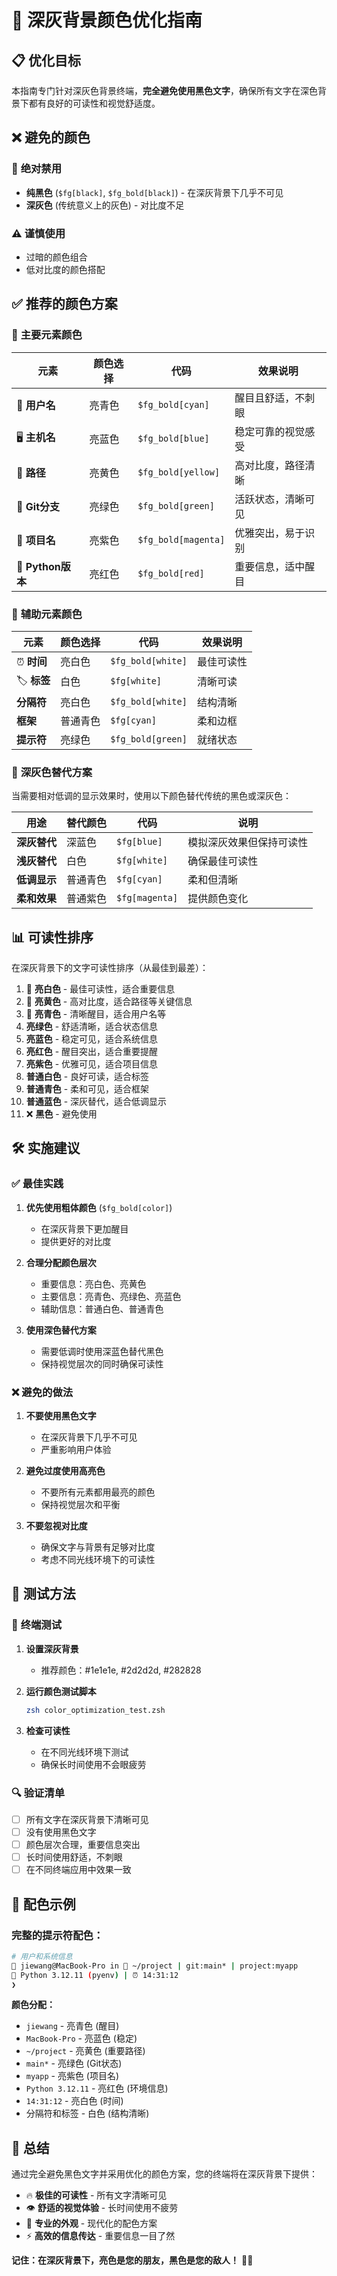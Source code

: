 # 🎨 深灰背景颜色优化指南

## 📋 优化目标

本指南专门针对深灰色背景终端，**完全避免使用黑色文字**，确保所有文字在深色背景下都有良好的可读性和视觉舒适度。

## ❌ 避免的颜色

### 🚫 **绝对禁用**
- **纯黑色** (`$fg[black]`, `$fg_bold[black]`) - 在深灰背景下几乎不可见
- **深灰色** (传统意义上的灰色) - 对比度不足

### ⚠️ **谨慎使用**
- 过暗的颜色组合
- 低对比度的颜色搭配

## ✅ 推荐的颜色方案

### 🌟 **主要元素颜色**

| 元素 | 颜色选择 | 代码 | 效果说明 |
|------|----------|------|----------|
| 👤 **用户名** | 亮青色 | `$fg_bold[cyan]` | 醒目且舒适，不刺眼 |
| 🖥️ **主机名** | 亮蓝色 | `$fg_bold[blue]` | 稳定可靠的视觉感受 |
| 📁 **路径** | 亮黄色 | `$fg_bold[yellow]` | 高对比度，路径清晰 |
| 🌿 **Git分支** | 亮绿色 | `$fg_bold[green]` | 活跃状态，清晰可见 |
| 🔧 **项目名** | 亮紫色 | `$fg_bold[magenta]` | 优雅突出，易于识别 |
| 🐍 **Python版本** | 亮红色 | `$fg_bold[red]` | 重要信息，适中醒目 |

### 🔧 **辅助元素颜色**

| 元素 | 颜色选择 | 代码 | 效果说明 |
|------|----------|------|----------|
| ⏰ **时间** | 亮白色 | `$fg_bold[white]` | 最佳可读性 |
| 🏷️ **标签** | 白色 | `$fg[white]` | 清晰可读 |
| **分隔符** | 亮白色 | `$fg_bold[white]` | 结构清晰 |
| **框架** | 普通青色 | `$fg[cyan]` | 柔和边框 |
| **提示符** | 亮绿色 | `$fg_bold[green]` | 就绪状态 |

### 🎯 **深灰色替代方案**

当需要相对低调的显示效果时，使用以下颜色替代传统的黑色或深灰色：

| 用途 | 替代颜色 | 代码 | 说明 |
|------|----------|------|------|
| **深灰替代** | 深蓝色 | `$fg[blue]` | 模拟深灰效果但保持可读性 |
| **浅灰替代** | 白色 | `$fg[white]` | 确保最佳可读性 |
| **低调显示** | 普通青色 | `$fg[cyan]` | 柔和但清晰 |
| **柔和效果** | 普通紫色 | `$fg[magenta]` | 提供颜色变化 |

## 📊 可读性排序

在深灰背景下的文字可读性排序（从最佳到最差）：

1. 🥇 **亮白色** - 最佳可读性，适合重要信息
2. 🥈 **亮黄色** - 高对比度，适合路径等关键信息
3. 🥉 **亮青色** - 清晰醒目，适合用户名等
4. **亮绿色** - 舒适清晰，适合状态信息
5. **亮蓝色** - 稳定可见，适合系统信息
6. **亮红色** - 醒目突出，适合重要提醒
7. **亮紫色** - 优雅可见，适合项目信息
8. **普通白色** - 良好可读，适合标签
9. **普通青色** - 柔和可见，适合框架
10. **普通蓝色** - 深灰替代，适合低调显示
11. ❌ **黑色** - 避免使用

## 🛠️ 实施建议

### ✅ **最佳实践**

1. **优先使用粗体颜色** (`$fg_bold[color]`)
   - 在深灰背景下更加醒目
   - 提供更好的对比度

2. **合理分配颜色层次**
   - 重要信息：亮白色、亮黄色
   - 主要信息：亮青色、亮绿色、亮蓝色
   - 辅助信息：普通白色、普通青色

3. **使用深色替代方案**
   - 需要低调时使用深蓝色替代黑色
   - 保持视觉层次的同时确保可读性

### ❌ **避免的做法**

1. **不要使用黑色文字**
   - 在深灰背景下几乎不可见
   - 严重影响用户体验

2. **避免过度使用高亮色**
   - 不要所有元素都用最亮的颜色
   - 保持视觉层次和平衡

3. **不要忽视对比度**
   - 确保文字与背景有足够对比度
   - 考虑不同光线环境下的可读性

## 🧪 测试方法

### 📱 **终端测试**

1. **设置深灰背景**
   - 推荐颜色：#1e1e1e, #2d2d2d, #282828

2. **运行颜色测试脚本**
   ```bash
   zsh color_optimization_test.zsh
   ```

3. **检查可读性**
   - 在不同光线环境下测试
   - 确保长时间使用不会眼疲劳

### 🔍 **验证清单**

- [ ] 所有文字在深灰背景下清晰可见
- [ ] 没有使用黑色文字
- [ ] 颜色层次合理，重要信息突出
- [ ] 长时间使用舒适，不刺眼
- [ ] 在不同终端应用中效果一致

## 🎨 配色示例

### 完整的提示符配色：

```bash
# 用户和系统信息
👤 jiewang@MacBook-Pro in 📁 ~/project | git:main* | project:myapp
🐍 Python 3.12.11 (pyenv) | ⏰ 14:31:12
❯ 
```

**颜色分配：**
- `jiewang` - 亮青色 (醒目)
- `MacBook-Pro` - 亮蓝色 (稳定)
- `~/project` - 亮黄色 (重要路径)
- `main*` - 亮绿色 (Git状态)
- `myapp` - 亮紫色 (项目名)
- `Python 3.12.11` - 亮红色 (环境信息)
- `14:31:12` - 亮白色 (时间)
- 分隔符和标签 - 白色 (结构清晰)

## 🌟 总结

通过完全避免黑色文字并采用优化的颜色方案，您的终端将在深灰背景下提供：

- 🔥 **极佳的可读性** - 所有文字清晰可见
- 👁️ **舒适的视觉体验** - 长时间使用不疲劳
- 🎨 **专业的外观** - 现代化的配色方案
- ⚡ **高效的信息传达** - 重要信息一目了然

**记住：在深灰背景下，亮色是您的朋友，黑色是您的敌人！** 🌙✨
